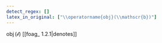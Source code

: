 ```yaml
---
detect_regex: []
latex_in_original: ["\\operatorname{obj}(\\mathscr{b})"]
---
```

$\operatorname{obj}(\mathscr{b})$ [[foag_ 1.2.1|denotes]] 
